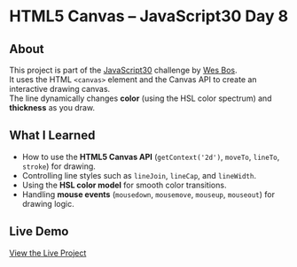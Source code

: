 # HTML5 Canvas – JavaScript30 Day 8

## About
This project is part of the [JavaScript30](https://javascript30.com) challenge by [Wes Bos](https://github.com/wesbos).  
It uses the HTML `<canvas>` element and the Canvas API to create an interactive drawing canvas.  
The line dynamically changes **color** (using the HSL color spectrum) and **thickness** as you draw.


## What I Learned
- How to use the **HTML5 Canvas API** (`getContext('2d')`, `moveTo`, `lineTo`, `stroke`) for drawing.
- Controlling line styles such as `lineJoin`, `lineCap`, and `lineWidth`.
- Using the **HSL color model** for smooth color transitions.
- Handling **mouse events** (`mousedown`, `mousemove`, `mouseup`, `mouseout`) for drawing logic.


## Live Demo
[View the Live Project](https://m-anees-c.github.io/javascript30/day08-html-canvas/)
